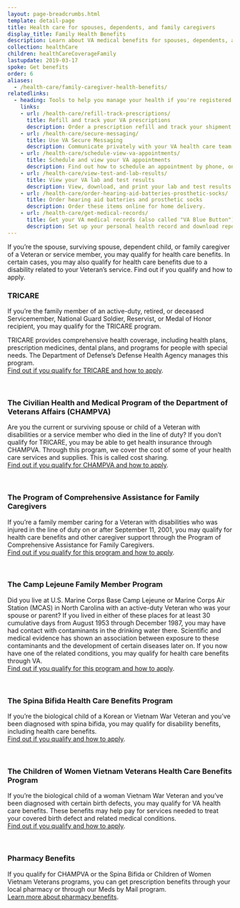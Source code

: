 ```yaml
---
layout: page-breadcrumbs.html
template: detail-page
title: Health care for spouses, dependents, and family caregivers
display_title: Family Health Benefits
description: Learn about VA medical benefits for spouses, dependents, and family caregivers. Get more information on TRICARE, CHAMPVA, the Program of Comprehensive Assistance for Family Caregivers, the Camp Lejeune Family Member Program, and other health benefits for Veteran family members and caregivers.
collection: healthCare
children: healthCareCoverageFamily
lastupdate: 2019-03-17
spoke: Get benefits
order: 6
aliases:
  - /health-care/family-caregiver-health-benefits/
relatedlinks:
  - heading: Tools to help you manage your health if you're registered as a patient in a VA health facility
    links:
    - url: /health-care/refill-track-prescriptions/
      title: Refill and track your VA prescriptions
      description: Order a prescription refill and track your shipment online.
    - url: /health-care/secure-messaging/
      title: Use VA Secure Messaging
      description: Communicate privately with your VA health care team through Secure Messaging.
    - url: /health-care/schedule-view-va-appointments/
      title: Schedule and view your VA appointments
      description: Find out how to schedule an appointment by phone, online, or through Secure Messaging.
    - url: /health-care/view-test-and-lab-results/
      title: View your VA lab and test results
      description: View, download, and print your lab and test results.
    - url: /health-care/order-hearing-aid-batteries-prosthetic-socks/
      title: Order hearing aid batteries and prosthetic socks
      description: Order these items online for home delivery.
    - url: /health-care/get-medical-records/
      title: Get your VA medical records (also called "VA Blue Button")
      description: Set up your personal health record and download reports to share with your VA and non-VA health care providers.
---
```


<div class="va-introtext">

If you’re the spouse, surviving spouse, dependent child, or family caregiver of a Veteran or service member, you may qualify for health care benefits. In certain cases, you may also qualify for health care benefits due to a disability related to your Veteran’s service. Find out if you qualify and how to apply.

</div>

### TRICARE

If you’re the family member of an active-duty, retired, or deceased Servicemember, National Guard Soldier, Reservist, or Medal of Honor recipient, you may qualify for the TRICARE program.

TRICARE provides comprehensive health coverage, including health plans, prescription medicines, dental plans, and programs for people with special needs. The Department of Defense’s Defense Health Agency manages this program. <br>
[Find out if you qualify for TRICARE and how to apply](https://www.tricare.mil/).

<br>

### The Civilian Health and Medical Program of the Department of Veterans Affairs (CHAMPVA)

Are you the current or surviving spouse or child of a Veteran with disabilities or a service member who died in the line of duty? If you don’t qualify for TRICARE, you may be able to get health insurance through CHAMPVA. Through this program, we cover the cost of some of your health care services and supplies. This is called cost sharing. <br>
[Find out if you qualify for CHAMPVA and how to apply](/health-care/family-caregiver-benefits/champva/).

<br>

### The Program of Comprehensive Assistance for Family Caregivers

If you’re a family member caring for a Veteran with disabilities who was injured in the line of duty on or after September 11, 2001, you may qualify for health care benefits and other caregiver support through the Program of Comprehensive Assistance for Family Caregivers. <br>
[Find out if you qualify for this program and how to apply](/health-care/family-caregiver-benefits/comprehensive-assistance/).

<br>

### The Camp Lejeune Family Member Program
Did you live at U.S. Marine Corps Base Camp Lejeune or Marine Corps Air Station (MCAS) in North Carolina with an active-duty Veteran who was your spouse or parent? If you lived in either of these places for at least 30 cumulative days from August 1953 through December 1987, you may have had contact with contaminants in the drinking water there. Scientific and medical evidence has shown an association between exposure to these contaminants and the development of certain diseases later on.
If you now have one of the related conditions, you may qualify for health care benefits through VA. <br>
[Find out if you qualify for this program and how to apply](/disability/eligibility/hazardous-materials-exposure/camp-lejeune-water-contamination/#familymembers).

<br>

### The Spina Bifida Health Care Benefits Program

If you’re the biological child of a Korean or Vietnam War Veteran and you’ve been diagnosed with spina bifida, you may qualify for disability benefits, including health care benefits. <br>
[Find out if you qualify and how to apply](https://www.va.gov/COMMUNITYCARE/programs/dependents/spinabifida/index.asp).

<br>

### The Children of Women Vietnam Veterans Health Care Benefits Program
If you’re the biological child of a woman Vietnam War Veteran and you’ve been diagnosed with certain birth defects, you may qualify for VA health care benefits. These benefits may help pay for services needed to treat your covered birth defect and related medical conditions. <br>
[Find out if you qualify and how to apply](https://www.va.gov/COMMUNITYCARE/programs/dependents/cwvv/index.asp).

<br>

### Pharmacy Benefits
If you qualify for CHAMPVA or the Spina Bifida or Children of Women Vietnam Veterans programs, you can get prescription benefits through your local pharmacy or through our Meds by Mail program. <br>
[Learn more about pharmacy benefits](https://www.va.gov/COMMUNITYCARE/programs/dependents/pharmacy/index.asp).
